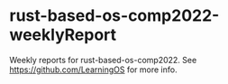 # rust-based-os-comp2022-weeklyReport
Weekly reports for rust-based-os-comp2022. See https://github.com/LearningOS for more info.
